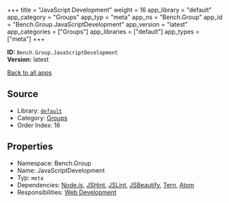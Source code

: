 ﻿+++
title = "JavaScript Development"
weight = 16
app_library = "default"
app_category = "Groups"
app_typ = "meta"
app_ns = "Bench.Group"
app_id = "Bench.Group.JavaScriptDevelopment"
app_version = "latest"
app_categories = ["Groups"]
app_libraries = ["default"]
app_types = ["meta"]
+++

**ID:** `Bench.Group.JavaScriptDevelopment`  
**Version:** latest  
<!--more-->

[Back to all apps](/apps/)

## Source

* Library: [`default`](/app_libraries/default)
* Category: [Groups](/app_categories/groups)
* Order Index: 16

## Properties

* Namespace: Bench.Group
* Name: JavaScriptDevelopment
* Typ: `meta`
* Dependencies: [Node.js](/apps/Bench.Node), [JSHint](/apps/Bench.JSHint), [JSLint](/apps/Bench.JSLint), [JSBeautify](/apps/Bench.JSBeautify), [Tern](/apps/Bench.Tern), [Atom](/apps/Bench.Atom)
* Responsibilities: [Web Development](/apps/Bench.Group.WebDevelopment)

